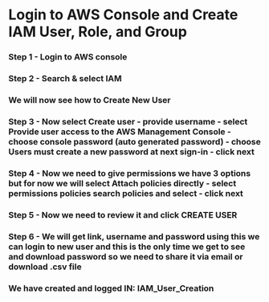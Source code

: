# Login to AWS Console and Create IAM User, Role, and Group
### Step 1 - Login to AWS console

### Step 2 - Search & select IAM

### We will now see how to Create New User
### Step 3 - Now select Create user - provide username - select Provide user access to the AWS Management Console - choose console password (auto generated password) - choose Users must create a new password at next sign-in - click next

### Step 4 - Now we need to give permissions we have 3 options but for now we will select Attach policies directly - select permissions policies search policies and select - click next

### Step 5 - Now we need to review it and click CREATE USER 

### Step 6 - We will get link, username and password using this we can login to new user and this is the only time we get to see and download password so we need to share it via email or download .csv file

### We have created and logged IN: IAM_User_Creation 

